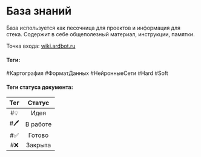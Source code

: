 # База знаний
База используется как песочница для проектов и информация для стека. 
Содержит в себе общеполезный материал, инструкции, памятки.

Точка входа:
[wiki.ardbot.ru](https://wiki.ardbot.ru/)

#### Теги:
#Картография #ФорматДанных #НейронныеСети #Hard 
#Soft 
#### Теги статуса документа:
|Тег|  Статус|
| :----: | :----: |
| #💡 | Идея |
| #🖊️ | В работе |
| #✅ | Готово |
| #❌ | Закрыта |